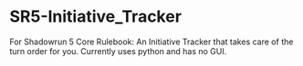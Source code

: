 # SR5-Initiative_Tracker
For Shadowrun 5 Core Rulebook: An Initiative Tracker that takes care of the turn order for you. Currently uses python and has no GUI.
